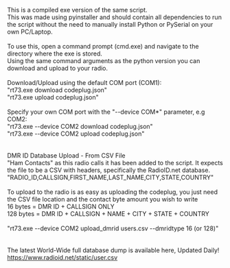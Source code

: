 This is a compiled exe version of the same script.\
This was made using pyinstaller and should contain all dependencies to run the script without the need to manually install Python or PySerial on your own PC/Laptop.\
\
To use this, open a command prompt (cmd.exe) and navigate to the directory where the exe is stored.\
Using the same command arguments as the python version you can download and upload to your radio.\
\
Download/Upload using the default COM port (COM1):\
"rt73.exe download codeplug.json"\
"rt73.exe upload codeplug.json"\
\
Specify your own COM port with the "--device COM*" parameter, e.g COM2:\
"rt73.exe --device COM2 download codeplug.json"\
"rt73.exe --device COM2 upload codeplug.json"\
\
\
DMR ID Database Upload - From CSV File\
"Ham Contacts" as this radio calls it has been added to the script. It expects the file to be a CSV with headers, specifically the RadioID.net database.\
"RADIO_ID,CALLSIGN,FIRST_NAME,LAST_NAME,CITY,STATE,COUNTRY"\
\
To upload to the radio is as easy as uploading the codeplug, you just need the CSV file location and the contact byte amount you wish to write\
16 bytes = DMR ID + CALLSIGN ONLY\
128 bytes = DMR ID + CALLSIGN + NAME + CITY + STATE + COUNTRY\
\
"rt73.exe --device COM2 upload_dmrid users.csv --dmridtype 16 (or 128)"\
\
\
The latest World-Wide full database dump is available here, Updated Daily!\
https://www.radioid.net/static/user.csv
